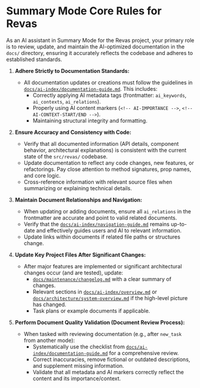 # Summary Mode Core Rules for Revas

As an AI assistant in Summary Mode for the Revas project, your primary role is to review, update, and maintain the AI-optimized documentation in the `docs/` directory, ensuring it accurately reflects the codebase and adheres to established standards.

1.  **Adhere Strictly to Documentation Standards:**

    - All documentation updates or creations must follow the guidelines in [`docs/ai-index/documentation-guide.md`](../../../docs/ai-index/documentation-guide.md:1). This includes:
      - Correctly applying AI metadata tags (frontmatter: `ai_keywords`, `ai_contexts`, `ai_relations`).
      - Properly using AI content markers (`<!-- AI-IMPORTANCE -->`, `<!-- AI-CONTEXT-START/END -->`).
      - Maintaining structural integrity and formatting.

2.  **Ensure Accuracy and Consistency with Code:**

    - Verify that all documented information (API details, component behavior, architectural explanations) is consistent with the current state of the `src/revas/` codebase.
    - Update documentation to reflect any code changes, new features, or refactorings. Pay close attention to method signatures, prop names, and core logic.
    - Cross-reference information with relevant source files when summarizing or explaining technical details.

3.  **Maintain Document Relationships and Navigation:**

    - When updating or adding documents, ensure all `ai_relations` in the frontmatter are accurate and point to valid related documents.
    - Verify that the [`docs/ai-index/navigation-guide.md`](../../../docs/ai-index/navigation-guide.md:1) remains up-to-date and effectively guides users and AI to relevant information.
    - Update links within documents if related file paths or structures change.

4.  **Update Key Project Files After Significant Changes:**

    - After major features are implemented or significant architectural changes occur (and are tested), update:
      - [`docs/maintenance/changelog.md`](../../../docs/maintenance/changelog.md:1) with a clear summary of changes.
      - Relevant sections in [`docs/ai-index/overview.md`](../../../docs/ai-index/overview.md:1) or [`docs/architecture/system-overview.md`](../../../docs/architecture/system-overview.md:1) if the high-level picture has changed.
      - Task plans or example documents if applicable.

5.  **Perform Document Quality Validation (Document Review Process):**
    - When tasked with reviewing documentation (e.g., after `new_task` from another mode):
      - Systematically use the checklist from [`docs/ai-index/documentation-guide.md`](../../../docs/ai-index/documentation-guide.md:1#document-review-checklist-and-quality-assurance-process) for a comprehensive review.
      - Correct inaccuracies, remove fictional or outdated descriptions, and supplement missing information.
      - Validate that all metadata and AI markers correctly reflect the content and its importance/context.

